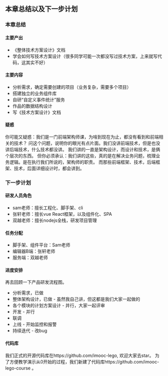 ## 本章总结以及下一步计划
### 本章总结
#### 主要产出
- 《整体技术方案设计》文档
- 学会如何写技术方案设计（很多同学可能一次都没写过技术方案，上来就写代码，这其实不好）

#### 主要内容
- 分析需求，确定需要创建的项目（业务复杂，需要多个项目）
- 搭建独立的业务组件库
- 自研“自定义事件统计”服务
- 作品的数据结构设计
- 写《技术方案设计》文档

#### 疑惑
你可能又疑惑：我们是一门前端架构师课，为啥到现在为止，都没有看到和前端相关的技术？
问这个问题，说明你的眼光有点片面。我们没讲前端技术，但是也没讲后端技术，什么技术都没讲。
我们讲的一直是架构设计，而设计和技术，是俩个层次的东西。
但你必须承认：我们讲的这些，真的是在解决业务问题，梳理业务逻辑。是在执行我们所说的，架构师的职责。
而那些前端框架、技术，后端框架、技术，后面详细设计时，都会讲到。

### 下一步计划
#### 研发人员角色
- sam老师：擅长工程化、脚手架、cli
- 张轩老师：擅长vue React框架，以及组件化、SPA
- 双越老师：擅长nodejs全栈，研发项目管理

#### 任务分配
- 脚手架、组件平台：Sam老师
- 编辑器B端：张轩老师
- 服务端：双越老师

#### 进度安排
再去回顾一下产品研发流程图。
- 分析需求，已做
- 整体架构设计，已做 - 虽然我自己讲，但这都是我们大家一起做的
- 各个模块的计划方案设计 - 并行，大家一起评审
- 开发 - 并行
- 联调
- 上线 - 开始监控和报警
- 持续迭代 - 改bug

#### 代码库
我们正式的开源代码库在https://github.com/imooc-lego,  欢迎大家去star。
为了方便教学演示从0开始的过程，我们新建了代码库https://github.com/imooc-lego-course 。